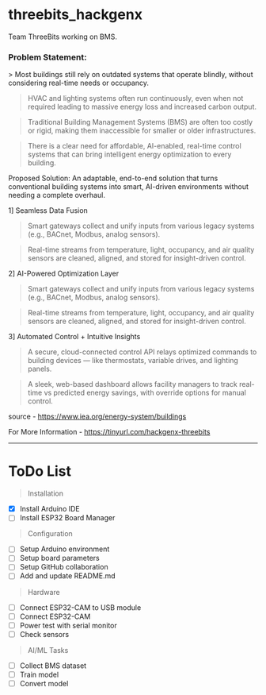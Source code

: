 # threebits_hackgenx
Team ThreeBits working on BMS.

<h3> Problem Statement: </h3> 
> Most buildings still rely on outdated systems that operate blindly, without considering real-time needs or occupancy.

> HVAC and lighting systems often run continuously, even when not required  leading to massive energy loss and increased carbon output.

> Traditional Building Management Systems (BMS) are often too costly or rigid, making them inaccessible for smaller or older infrastructures.

> There is a clear need for affordable, AI-enabled, real-time control systems that can bring intelligent energy optimization to every building.


Proposed Solution:
An adaptable, end-to-end solution that turns conventional building systems into smart, AI-driven environments without needing a complete overhaul.

1] Seamless Data Fusion

> Smart gateways collect and unify inputs from various legacy systems (e.g., BACnet, Modbus, analog sensors).

> Real-time streams from temperature, light, occupancy, and air quality sensors are cleaned, aligned, and stored for insight-driven control.

2] AI-Powered Optimization Layer

> Smart gateways collect and unify inputs from various legacy systems (e.g., BACnet, Modbus, analog sensors).

> Real-time streams from temperature, light, occupancy, and air quality sensors are cleaned, aligned, and stored for insight-driven control.


3] Automated Control + Intuitive Insights
> A secure, cloud-connected control API relays optimized commands to building devices — like thermostats, variable drives, and lighting panels.

> A sleek, web-based dashboard allows facility managers to track real-time vs predicted energy savings, with override options for manual control.

source -
https://www.iea.org/energy-system/buildings

For More Information -
https://tinyurl.com/hackgenx-threebits

---

# ToDo List

> Installation

- [x] Install Arduino IDE
- [ ] Install ESP32 Board Manager

> Configuration

- [ ] Setup Arduino environment
- [ ] Setup board parameters
- [ ] Setup GitHub collaboration
- [ ] Add and update README.md

> Hardware

- [ ] Connect ESP32-CAM to USB module
- [ ] Connect ESP32-CAM
- [ ] Power test with serial monitor
- [ ] Check sensors

> AI/ML Tasks

- [ ] Collect BMS dataset
- [ ] Train model
- [ ] Convert model